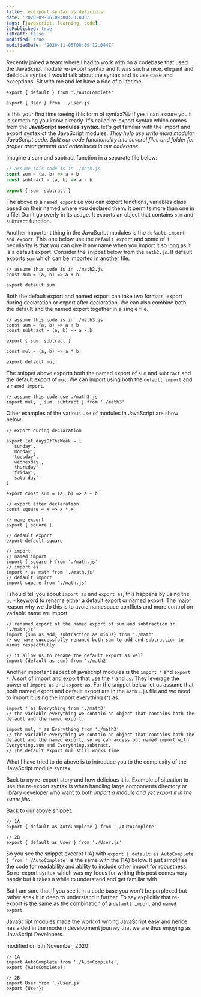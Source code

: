 ```yaml
---
title: re-export syntax is delicious
date: '2020-09-06T09:00:00.000Z'
tags: [javascript, learning, code]
isPublished: true
isDraft: false
modified: true
modifiedDate: '2020-11-05T08:09:12.044Z'
---
```


Recently joined a team where I had to work with on a codebase that used the JavaScript module re-export syntax and It was such a nice, elegant and delicious syntax. I would talk about the syntax and its use case and exceptions. Sit with me and let have a ride of a lifetime.

```js{1,3}
export { default } from './AutoComplete'

export { User } from './User.js'
```

Is this your first time seeing this form of syntax?🙀 If yes i can assure you it is something you know already. It's called re-export syntax which comes from the **JavaScript modules syntax**. let's get familiar with the import and export syntax of the JavaScript modules. *They help use write more modular JavaScript code. Split our code functionality into several files and folder for proper arrangement and orderliness in our codebase*.

Imagine a sum and subtract function in a separate file below:

```js
// assume this code is in ./math.js
const sum = (a, b) => a + b
const subtract = (a, b) => a - b

export { sum, subtract }
```

The above is a `named export` i.e you can export functions, variables class based on their named where you declared them. It permits more than one in a file. Don't go overly in its usage. It exports an object that contains `sum` and `subtract` function.

Another important thing in the JavaScript modules is the `default import and export`. This one below use the `default export` and some of it peculiarity is that you can give it any name when you import it so long as it is a default export. Consider the snippet below from the `math2.js`. It default exports `sum` which can be imported in another file.

```js{2,4}
// assume this code is in ./math2.js
const sum = (a, b) => a + b

export default sum
```

Both the default export and named export can take two formats, export during declaration or export after declaration. We can also combine both the default and the named export together in a single file.

```js{5,9}
// assume this code is in ./math3.js
const sum = (a, b) => a + b
const subtract = (a, b) => a - b

export { sum, subtract }

const mul = (a, b) => a * b

export default mul
```

The snippet above exports both the named export of `sum` and `subtract` and the default export of `mul`. We can import using both the `default import` and a `named import`.

```js{2}
// assume this code use ./math3.js
import mul, { sum, subtract } from './math3'
```

Other examples of the various use of modules in JavaScript are show below.

```js{3-11,13,16,19,22,26,28,30}
// export during declaration

export let daysOfTheWeek = [
  'sunday',
  'monday',
  'tuesday',
  'wednesday',
  'thursday',
  'friday',
  'saturday',
]

export const sum = (a, b) => a + b

// export after declaration
const square = x => x * x

// name export
export { square }

// default export
export default square

// import
// named import
import { square } from './math.js'
// import as
import * as math from './math.js'
// default import
import square from './math.js'
```

I should tell you about `import as` and `export as`, this happens by using the `as` - keyword to rename either a default export or named export. The major reason why we do this is to avoid namespace conflicts and more control on variable name we import.

```js{2, 6}
// renamed export of the named export of sum and subtraction in './math.js'
import {sum as add, subtraction as minus} from './math'
// we have successfully renamed both sum to add and subtraction to minus respectfully

// it allow us to rename the default export as well
import {default as sum} from './math2'
```

Another important aspect of javascript modules is the `import *` and `export *`. A sort of import and export that use the `*` and `as`. They leverage the power of `import as` and `export as`.
For the snippet below let us assume that both named export and default export are in the `math3.js` file and we need to import it using the import everything (*) as.

```js{2, 6}
import * as Everything from './math3'
// the variable everything we contain an object that contains both the default and the named export.

import mul, * as Everything from './math3'
// the variable everything we contain an object that contains both the default and the named export, so we can access out named import with Everything.sum and Everything.subtract.
// The default export mul still works fine
```

What I have tried to do above is to introduce you to the complexity of the JavaScript module syntax.

Back to my re-export story and how delicious it is. Example of situation to use the re-export syntax is when handling large components directory  or library developer who want to both *import a module and yet export it in the same file*.

Back to our above snippet.

```js{1,3}
// 1A
export { default as AutoComplete } from './AutoComplete'

// 2B
export { default as User } from './User.js'
```

So you see the snippet excerpt (1A) with `export { default as AutoComplete } from './AutoComplete'` is the same with the (1A) below. It just simplifies the code for readability and ability to include other import for robustness. So re-export syntax which was my focus for writing this post comes very handy but it takes a while to understand and get familiar with.

But I am sure that if you see it in a code base you won't be perplexed but rather soak it in deep to understand it further. To say explicitly that re-export is the same as the combination of a `default import` and `named export`.

JavaScript modules made the work of writing JavaScript easy and hence has aided in the modern development journey that we are thus enjoying as JavaScript Developers.

modified on 5th November, 2020

```js{2-3,6-7}
// 1A
import AutoComplete from './AutoComplete';
export {AutoComplete};

// 2B
import User from './User.js'
export {User};
```
